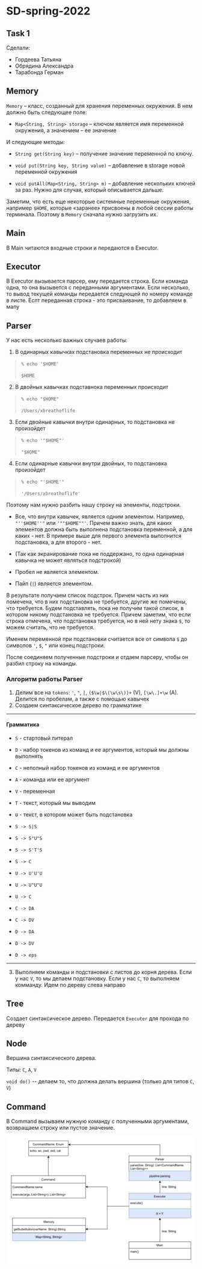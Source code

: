 # SD-spring-2022

## Task 1

Сделали:

* Гордеева Татьяна
* Обрядина Александра
* Тарабонда Герман


## Memory 

`Memory` – класс, созданный для хранения переменных окружения. В нем должно быть следующее поле: 

*  `Map<String, String> storage` – ключом является имя переменной окружения, а значением – ее значение

И следующие методы:

* `String get(String key)` – получение значение переменной по ключу.

* `void put(String key, String value)` – добавление в storage новой переменной окружения

* `void putAll(Map<String, String> m)` – добавление нескольких ключей за раз. Нужно для случая, который описывается дальше.

Заметим, что есть еще некоторые системные переменные окружения, например `$HOME`, которые «заранее» присвоены в любой сессии работы терминала. Поэтому в `Memory` сначала нужно загрузить их.



## Main

В Main читаются входные строки и передаются в Executor.

## Executor

В Executor вызывается парсер, ему передается строка. Если команда одна, то она вызывется с переданными аргументами. Если несколько, то вывод текущей команды передается следующей по номеру команде в листе. Еслт переданная строка - это присваивание, то добавляем в мапу 

## Parser

У нас есть несколько важных случаев работы: 

1) В одинарных кавычках подстановка переменных не происходит
>`% echo '$HOME'`
> 
> `$HOME`

2) В двойных кавычках подставнока переменных происходит
> `% echo "$HOME"`
> 
> `/Users/xbreathoflife`

3) Если двойные кавычки внутри одинарных, то подстановка не произойдет
> `% echo '"$HOME"'`
> 
> `"$HOME"`

4) Если одинарные кавычки внутри двойных, то подстановка произойдет
> `% echo "'$HOME'"`
>
> `'/Users/xbreathoflife'`

Поэтому нам нужно разбить нашу строку на элементы, подстроки.

* Все, что внутри кавычек, является одним элементом. Например, `"''$HOME''"` или `'""$HOME""'`. Причем важно знать, для каких элементов должна быть выполнена подстановка переменной, а для каких - нет. В примере выше для первого элемента выполнится подстановка, а для второго - нет.

* (Так как экранирование пока не поддержано, то одна одинарная кавычка не может являться подстрокой)

* Пробел не является элементом.

* Пайп (`|`) является элементом.

В результате получаем список подстрок. Причем часть из них помечена, что в них подстановка не требуется, другие же помечены, что требуется. Будем подставлять, пока не получим такой список, в котором никому подстановка не требуется. Причем заметим, что если строка отмечена, что подстановка требуется, но в ней нету знака `$`, то можем считать, что не требуется.

Именем переменной при подстановки считается все от символа `$` до символов `'`, `$`, `"` или конец подстроки.

После соединяем полученные подстроки и отдаем парсеру, чтобы он разбил строку на команды. 

### Алгоритм работы Parser

1. Делим все на `tokens`: `'`, `"`, `|`, `($\w|$\(\w\s\))+` (V), `[\w\.]+\w` (A). Делится по пробелам, а также с помощью кавычек
2. Создаем синтаксическое дерево по грамматике

---------------------------------------

#### Грамматика

* `S` - стартовый литерал
* `D` - набор токенов из команд и ее аргументов, который мы должны выполнять
* `C` - неполный набор токенов из команд и ее аргументов
* `A` - команда или ее аргумент
* `V` - переменная
* `T` - текст, который мы выводим
* `U` - текст, в котором может быть подстановка

* `S -> S|S`
* `S -> S"U"S`
* `S -> S'T'S`
* `S -> C`
* `U -> U'U'U`
* `U -> U"U"U`
* `U -> C`
* `C -> DA`
* `C -> DV`
* `D -> DA`
* `D -> DV`
* `D -> eps`

---------------------------------------

3. Выполняем команды и подстановки с листов до корня дерева. Если у нас `V`, то мы делаем подстановку. Если у нас `C`, то выполняем комманду. Идем по дереву слева направо

## Tree

Создает синтаксическое дерево. Передается `Executer` для прохода по дереву

## Node

Вершина синтаксического дерева.

Типы: `C`, `A`, `V`

`void do()` -- делаем то, что должна делать вершина (только для типов `C`, `V`)

## Command

В Command вызываем нужную команду с полученными аргументами, возвращаем строку или пустое значение.



![Схема архитектуры](https://github.com/kot239/SD-spring-2022/blob/task-1/CLIArchitecture.png)
